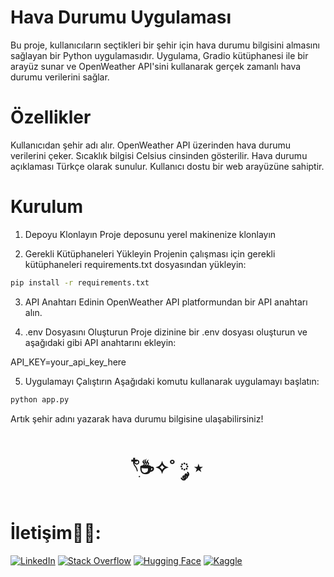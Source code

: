 # Hava Durumu Uygulaması


Bu proje, kullanıcıların seçtikleri bir şehir için hava durumu bilgisini almasını sağlayan bir Python uygulamasıdır.
Uygulama, Gradio kütüphanesi ile bir arayüz sunar ve OpenWeather API'sini kullanarak gerçek zamanlı hava durumu verilerini sağlar.

# Özellikler

Kullanıcıdan şehir adı alır.
OpenWeather API üzerinden hava durumu verilerini çeker.
Sıcaklık bilgisi Celsius cinsinden gösterilir.
Hava durumu açıklaması Türkçe olarak sunulur.
Kullanıcı dostu bir web arayüzüne sahiptir.


# Kurulum
1. Depoyu Klonlayın
Proje deposunu yerel makinenize klonlayın

2. Gerekli Kütüphaneleri Yükleyin
Projenin çalışması için gerekli kütüphaneleri requirements.txt dosyasından yükleyin:

```bash
pip install -r requirements.txt
```

3. API Anahtarı Edinin
OpenWeather API platformundan bir API anahtarı alın.

4. .env Dosyasını Oluşturun
Proje dizinine bir .env dosyası oluşturun ve aşağıdaki gibi API anahtarını ekleyin:

API_KEY=your_api_key_here



5. Uygulamayı Çalıştırın
Aşağıdaki komutu kullanarak uygulamayı başlatın:

```bash
python app.py
```


Artık şehir adını yazarak hava durumu bilgisine ulaşabilirsiniz!


<h1 align="center"> 𓍢ִ໋☕️✧˚ ༘ ⋆ </h1>

<h1> İletişim🧑‍💻: </h1>

[![LinkedIn](https://img.shields.io/badge/LinkedIn-0A66C2?style=for-the-badge&logo=linkedin&logoColor=white)](https://www.linkedin.com/in/elfgk/)
[![Stack Overflow](https://img.shields.io/badge/StackOverflow-FE7A16?style=for-the-badge&logo=stackoverflow&logoColor=white)](https://stackoverflow.com/users/27559679/elfgk)
[![Hugging Face](https://img.shields.io/badge/HuggingFace-9C30FF?style=for-the-badge&logo=huggingface&logoColor=white)](https://huggingface.co/elfgk)
[![Kaggle](https://img.shields.io/badge/Kaggle-20BEFF?style=for-the-badge&logo=kaggle&logoColor=white)](https://www.kaggle.com/elfgkk)

